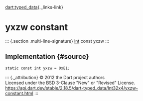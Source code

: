 [dart:typed\_data](../../dart-typed_data/dart-typed_data-library){._links-link}

yxzw constant
=============

::: {.section .multi-line-signature}
[int](../../dart-core/int-class) const yxzw
:::

Implementation {#source}
--------------

``` {.language-dart data-language="dart"}
static const int yxzw = 0xE1;
```

::: {._attribution}
© 2012 the Dart project authors\
Licensed under the BSD 3-Clause \"New\" or \"Revised\" License.\
<https://api.dart.dev/stable/2.18.5/dart-typed_data/Int32x4/yxzw-constant.html>
:::
